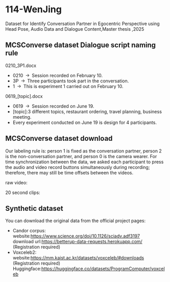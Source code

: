 # 114-WenJing
Dataset for Identify Conversation Partner in Egocentric Perspective using Head Pose, Audio Data and Dialogue Content,Master thesis ,2025
## MCSConverse dataset Dialogue script naming rule
0210_3P1.docx
- 0210 → Session recorded on February 10.
- 3P → Three participants took part in the conversation.
- 1 → This is experiment 1 carried out on February 10.

0619_[topic].docx
- 0619 → Session recorded on June 19.
- [topic]:3 different topics, restaurant ordering, travel planning, business meeting.
- Every experiment conducted on June 19 is design for 4 participants.

## MCSConverse dataset download
Our labeling rule is: person 1 is fixed as the conversation partner, person 2 is the non-conversation partner, and person 0 is the camera wearer.
For time synchronization between the data, we asked each participant to press the audio and video record buttons simultaneously during recording; therefore, there may still be time offsets between the videos.

raw video:

20 second clips:


## Synthetic dataset
You can download the original data from the official project pages:
- Candor corpus:   
  website:https://www.science.org/doi/10.1126/sciadv.adf3197   
  download url:https://betterup-data-requests.herokuapp.com/ (Registration required)
- Voxceleb2:  
  website:https://mm.kaist.ac.kr/datasets/voxceleb/#downloads (Registration required)
  Huggingface:https://huggingface.co/datasets/ProgramComputer/voxceleb
